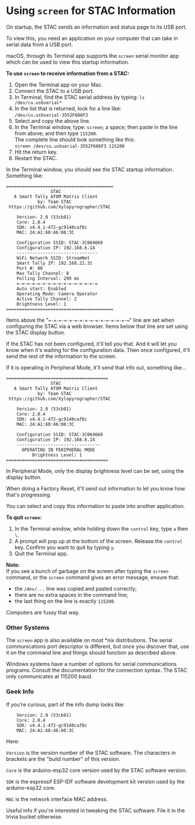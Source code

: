 # Using `screen` for STAC Information

On startup, the STAC sends an information and status page to its USB port.

To view this, you need an application on your computer that can take in serial data from a USB port.

macOS, through its Terminal app supports the `screen` serial monitor app which can be used to view this startup information.

**To use `screen` to receive information from a STAC:**

1. Open the Terminal app on your Mac.
1. Connect the STAC to a USB port.
1. In Terminal, find the STAC serial address by typing:
`ls /dev/cu.usbserial*`
1. In the list that is returned, look for a line like:<br>`/dev/cu.usbserial-3552F606F3`
1. Select and copy the above line.
1. In the Terminal window, type: `screen`; a space; then paste in the line from above; and then type `115200`.<br>The complete line should look something like this:<br>
`screen /dev/cu.usbserial-3552F606F3 115200`
1. Hit the return key.
1. Restart the STAC.

In the Terminal window, you should see the STAC startup information.
Something like:

```
=========================================
                 STAC
   A Smart Tally ATOM Matrix Client
            by: Team STAC
 https://github.com/Xylopyrographer/STAC

    Version: 2.0 (53cb81)
    Core: 2.0.4
    SDK: v4.4.1-472-gc9140caf8c
    MAC: 24:A1:60:46:06:3C

    Configuration SSID: STAC-3C064660
    Configuration IP: 192.168.6.14
    -------------------------------
    WiFi Network SSID: StreamNet
    Smart Tally IP: 192.168.22.31
    Port #: 80
    Max Tally Channel: 8
    Polling Interval: 299 ms
    =-=-=-=-=-=-=-=-=-=-=-=-=-=-=-=
    Auto start: Enabled
    Operating Mode: Camera Operator
    Active Tally Channel: 2
    Brightness Level: 1
=========================================
```
Items above the "`=-=-=-=-=-=-=-=-=-=-=-=-=-=-=-=`" line are set when configuring the STAC via a web browser. Items below that line are set using the STAC display button.

If the STAC has not been configured, it'll tell you that. And it will let you know when it's waiting for the configuration data. Then once configured, it'll send the rest of the information to the screen.

If it is operating in Peripheral Mode, it'll send that info out, something like...

```
=======================================
                 STAC
   A Smart Tally ATOM Matrix Client
            by: Team STAC
 https://github.com/Xylopyrographer/STAC

    Version: 2.0 (53cb81)
    Core: 2.0.4
    SDK: v4.4.1-472-gc9140caf8c
    MAC: 24:A1:60:46:06:3C

    Configuration SSID: STAC-3C064660
    Configuration IP: 192.168.6.14
    --------------------------------
      OPERATING IN PERIPHERAL MODE
          Brightness Level: 1
=======================================
```
In Peripheral Mode, only the display brightness level can be set, using the display button.

When doing a Factory Reset, it'll send out information to let you know how that's progressing.

You can select and copy this information to paste into another application.

**To quit `screen`:**

1. In the Terminal window, while holding down the `control` key, type `a` then `\`.
1. A prompt will pop up at the bottom of the screen. Release the `control` key. Confirm you want to quit by typing `y`.
1. Quit the Terminal app.

**Note:**<br>
If you see a bunch of garbage on the screen after typing the `screen` command, or the `screen` command gives an error message, ensure that:

* the `/dev/...` line was copied and pasted correctly;
* there are no extra spaces in the command line;
* the last thing on the line is exactly `115200`.

Computers are fussy that way.

### Other Systems

The `screen` app is also available on most *nix distributions. The serial communications port descriptor is different, but once you discover that, use it on the command line and things should function as described above.

Windows systems have a number of options for serial communications programs. Consult the documentation for the connection syntax. The STAC only communicates at 115200 baud.

### Geek Info

If you're curious, part of the info dump looks like: 

```
    Version: 2.0 (53cb81)
    Core: 2.0.4
    SDK: v4.4.1-472-gc9140caf8c
    MAC: 24:A1:60:46:06:3C
```
Here:

`Version` is the version number of the STAC software. The characters in brackets are the "build number" of this version.

`Core` is the arduino-esp32 core version used by the STAC software version.

`SDK` is the espressif ESP-IDF software development kit version used by the arduino-esp32 core.

`MAC` is the network interface MAC address.

Useful info if you're interested in tweaking the STAC software. File it in the trivia bucket otherwise.